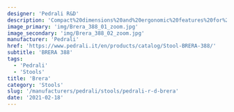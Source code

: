 ```yaml
---
designer: 'Pedrali R&D'
description: 'Compact%20dimensions%20and%20ergonomic%20features%20for%20Brera%20Collection%2C%A0whose%20name%20evokes%20the%20glamour%20of%20trendy%20restaurants%20in%20the%20chic%20Milandistrict.%20Barstool%20with%20compact%20shape%20and%20essential%20lines%2C%20made%20by%20solid%20oak%20with%20stainless%20steel%20footrest.%20Height%20750%20mm.'
image_primary: 'img/Brera_388_01_zoom.jpg'
image_secondary: 'img/Brera_388_02_zoom.jpg'
manufacturer: 'Pedrali'
href: 'https://www.pedrali.it/en/products/catalog/Stool-BRERA-388/'
subtitle: 'BRERA 388'
tags:
  - 'Pedrali'
  - 'Stools'
title: 'Brera'
category: 'Stools'
slug: '/manufacturers/pedrali/stools/pedrali-r-d-brera'
date: '2021-02-18'
---
```

